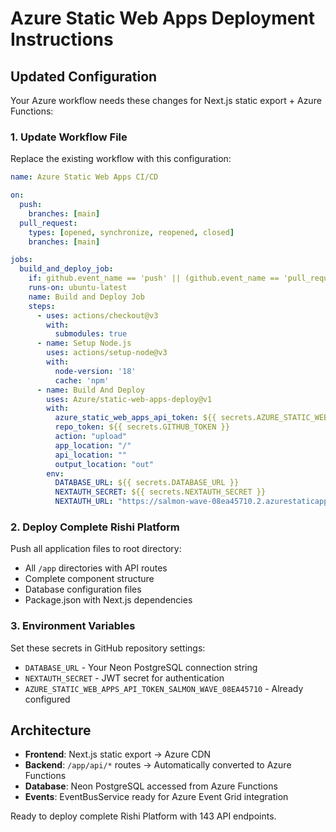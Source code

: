 # Azure Static Web Apps Deployment Instructions

## Updated Configuration

Your Azure workflow needs these changes for Next.js static export + Azure Functions:

### 1. Update Workflow File
Replace the existing workflow with this configuration:

```yaml
name: Azure Static Web Apps CI/CD

on:
  push:
    branches: [main]
  pull_request:
    types: [opened, synchronize, reopened, closed]
    branches: [main]

jobs:
  build_and_deploy_job:
    if: github.event_name == 'push' || (github.event_name == 'pull_request' && github.event.action != 'closed')
    runs-on: ubuntu-latest
    name: Build and Deploy Job
    steps:
      - uses: actions/checkout@v3
        with:
          submodules: true
      - name: Setup Node.js
        uses: actions/setup-node@v3
        with:
          node-version: '18'
          cache: 'npm'
      - name: Build And Deploy
        uses: Azure/static-web-apps-deploy@v1
        with:
          azure_static_web_apps_api_token: ${{ secrets.AZURE_STATIC_WEB_APPS_API_TOKEN_SALMON_WAVE_08EA45710 }}
          repo_token: ${{ secrets.GITHUB_TOKEN }}
          action: "upload"
          app_location: "/"
          api_location: ""
          output_location: "out"
        env:
          DATABASE_URL: ${{ secrets.DATABASE_URL }}
          NEXTAUTH_SECRET: ${{ secrets.NEXTAUTH_SECRET }}
          NEXTAUTH_URL: "https://salmon-wave-08ea45710.2.azurestaticapps.net"
```

### 2. Deploy Complete Rishi Platform
Push all application files to root directory:
- All `/app` directories with API routes
- Complete component structure
- Database configuration files
- Package.json with Next.js dependencies

### 3. Environment Variables
Set these secrets in GitHub repository settings:
- `DATABASE_URL` - Your Neon PostgreSQL connection string
- `NEXTAUTH_SECRET` - JWT secret for authentication
- `AZURE_STATIC_WEB_APPS_API_TOKEN_SALMON_WAVE_08EA45710` - Already configured

## Architecture
- **Frontend**: Next.js static export → Azure CDN
- **Backend**: `/app/api/*` routes → Automatically converted to Azure Functions
- **Database**: Neon PostgreSQL accessed from Azure Functions
- **Events**: EventBusService ready for Azure Event Grid integration

Ready to deploy complete Rishi Platform with 143 API endpoints.